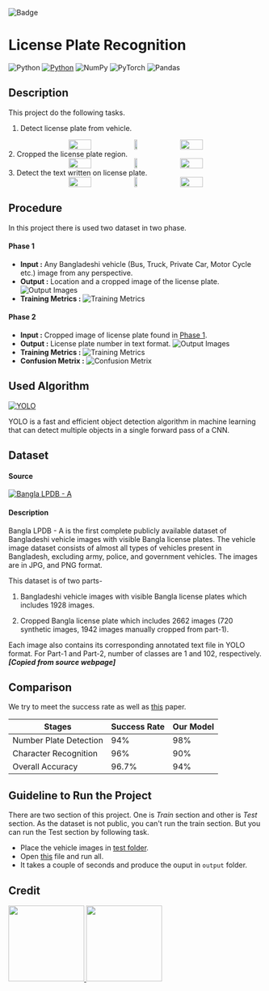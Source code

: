 ![Badge](https://visitor-counter-badge.vercel.app/api/md-mehedi/license-plate-recognition?label=Visitors&color=EA6607&labelColor=451E0E)

# License Plate Recognition

![Python](https://img.shields.io/badge/python-3670A0?style=for-the-badge&logo=python&logoColor=ffdd54) [![Python](https://img.shields.io/badge/v5-0D7EBE?style=for-the-badge&label=YOLO&logoColor=red&labelColor=yellow)](https://docs.ultralytics.com/) ![NumPy](https://img.shields.io/badge/numpy-%23013243.svg?style=for-the-badge&logo=numpy&logoColor=white) ![PyTorch](https://img.shields.io/badge/PyTorch-%23EE4C2C.svg?style=for-the-badge&logo=PyTorch&logoColor=white) ![Pandas](https://img.shields.io/badge/pandas-%23150458.svg?style=for-the-badge&logo=pandas&logoColor=white)

## Description

This project do the following tasks.

1. Detect license plate from vehicle.

<div align="center" style="display: flex; justify-content: center; gap: 10px; align-items: center; space-between: 20px">
  <img align='center' src="./images/P1.jpg" width="30%"/>  
  <img align='center' src="./images/arrow.png" width="10%"/>
  <img align='center' src="./images/P2.jpg" width="30%"/>
</div>
2. Cropped the license plate region.
<div align='center' style="display: flex; justify-content: center; gap: 10px; align-items: center; space-between: 20px">
  <img align='center' src="./images/P2.jpg" width="30%"/>  
  <img align='center' src="./images/arrow.png" width="10%"/>
  <img align='center' src="./images/P3.jpg" width="30%"/>
</div>
3. Detect the text written on license plate.
<div align='center' style="display: flex; justify-content: center; gap: 10px; align-items: center; space-between: 20px">
  <img align='center' src="./images/P3.jpg" width="30%"/>  
  <img align='center' src="./images/arrow.png" width="10%"/>
  <img align='center' src="./images/P4.jpg" width="30%"/>
</div>

## Procedure

In this project there is used two dataset in two phase.

#### Phase 1

- **Input :** Any Bangladeshi vehicle (Bus, Truck, Private Car, Motor Cycle etc.) image from any perspective.
- **Output :** Location and a cropped image of the license plate.
![Output Images](./1.%20Image%20to%20Plate%20Model/train_batch0.jpg)
- **Training Metrics :**
![Training Metrics](./1.%20Image%20to%20Plate%20Model/results.png)

#### Phase 2

- **Input :** Cropped image of license plate found in [Phase 1](#phase-1).
- **Output :** License plate number in text format.
![Output Images](./2.%20Plate%20to%20Number%20Model/val_batch0_labels.jpg)
- **Training Metrics :**
![Training Metrics](./2.%20Plate%20to%20Number%20Model/results.png)
- **Confusion Metrix :**
![Confusion Metrix](./2.%20Plate%20to%20Number%20Model/confusion_matrix.png)

## Used Algorithm


[![YOLO](https://img.shields.io/badge/v5-0D7EBE?style=flat&label=YOLO&logoColor=red&labelColor=yellow)](https://docs.ultralytics.com/)

YOLO is a fast and efficient object detection algorithm in machine learning that can detect multiple objects in a single forward pass of a CNN.

## Dataset

#### Source

[![Bangla LPDB - A](https://img.shields.io/badge/Banlga%20LPDB%20--%20A-0D7EBE?style=flat)](https://zenodo.org/record/4718238)

#### Description

Bangla LPDB - A is the first complete publicly available dataset of Bangladeshi vehicle images with visible Bangla license plates. The vehicle image dataset consists of almost all types of vehicles present in Bangladesh, excluding army, police, and government vehicles. The images are in JPG, and PNG format.

This dataset is of two parts-

1. Bangladeshi vehicle images with visible Bangla license plates which includes 1928 images.

2. Cropped Bangla license plate which includes 2662 images (720 synthetic images, 1942 images manually cropped from part-1).

Each image also contains its corresponding annotated text file in YOLO format. For Part-1 and Part-2, number of classes are 1 and 102, respectively.
***[Copied from source webpage]***

## Comparison

We try to meet the success rate as well as [this](https://www.researchgate.net/publication/352672241_Bangla_License_Plate_Detection_Recognition_and_Authentication_with_Morphological_Process_and_Template_Matching) paper.

| Stages             | Success Rate | Our Model |
| ------------------ | ------------ | --------- |
| Number Plate Detection | 94%      | 98%       |
| Character Recognition  | 96%      | 90%       |
| Overall Accuracy       | 96.7%    | 94%       |

## Guideline to Run the Project

There are two section of this project. One is *Train* section and other is *Test* section. As the dataset is not public, you can't run the train section. But you can run the Test section by following task.

- Place the vehicle images in [test folder](./test/).
- Open [this](./License_Plate_Recognition_test.ipynb) file and run all.
- It takes a couple of seconds and produce the ouput in `output` folder.

## Credit

<div>
  <a href="https://github.com/md-mehedi">
    <img src="./images/md-mehedi.jpg"/ height="150">
  </a>
  <a href="https://github.com/shammya">
    <img src="./images/shammya.jpg"/ height="150">
  </a>
</div>
